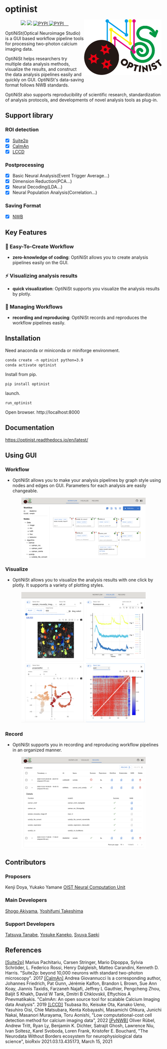 # optinist <img src="docs/_static/optinist.png" width="250" title="optinist" alt="optinist" align="right" vspace = "50">

<p align="center">
    <a>
       <img src="https://img.shields.io/badge/-Python-F9DC3E.svg?logo=python&style=flat">
    </a>
    <a>
      <img src="https://img.shields.io/badge/-TypeScript-007ACC.svg?logo=typescript&style=flat&logoColor=white">
    </a>
    <a href="https://pypi.org/project/optinist">
        <img alt="PYPI" src="https://static.pepy.tech/personalized-badge/optinist?period=total&units=international_system&left_color=black&right_color=blue&left_text=Downloads(PYPI)">
    </a>
    <a href="https://pypi.org/project/optinist">
        <img alt="PYPI" src="https://static.pepy.tech/personalized-badge/optinist?period=week&units=international_system&left_color=black&right_color=blue&left_text=Downloads/week(PYPI)">
    </a>
    <a href="https://pypi.org/project/optinist">
      <img alt="" src="https://badge.fury.io/py/optinist.svg">
    </a>
    <a href="https://github.com/oist/optinist">
      <img alt="" src="https://img.shields.io/github/repo-size/oist/optinist">
    </a>
    <a href="https://github.com/oist/optinist">
      <img alt="" src="https://img.shields.io/github/stars/oist/optinist?style=social">
    </a>
    <a href="https://github.com/oist/optinist">
      <img alt="" src="https://img.shields.io/github/forks/oist/optinist?style=social">
    </a>
</p>

OptiNiSt(Optical Neuroimage Studio) is a GUI based workflow pipeline tools for processing two-photon calcium imaging data.

OptiNiSt helps researchers try multiple data analysis methods, visualize the results, and construct the data analysis pipelines easily and quickly on GUI. OptiNiSt's data-saving format follows NWB standards.

OptiNiSt also supports reproducibility of scientific research, standardization of analysis protocols, and developments of novel analysis tools as plug-in.

## Support library

### ROI detection

- [x] [Suite2p](https://github.com/MouseLand/suite2p)
- [x] [CaImAn](https://github.com/flatironinstitute/CaImAn)
- [x] [LCCD](https://github.com/magnetizedCell/lccd-python)

### Postprocessing

- [x] Basic Neural Analysis(Event Trigger Average...)
- [x] Dimension Reduction(PCA...)
- [x] Neural Decoding(LDA...)
- [x] Neural Population Analysis(Correlation...)

### Saving Format

- [x] [NWB](https://github.com/NeurodataWithoutBorders/pynwb)

## Key Features

### :beginner: Easy-To-Create Workflow

- **zero-knowledge of coding**: OptiNiSt allows you to create analysis pipelines easily on the GUI.

### :zap: Visualizing analysis results

- **quick visualization**: OptiNiSt supports you visualize the analysis results by plotly.

### :rocket: Managing Workflows

- **recording and reproducing**: OptiNiSt records and reproduces the workflow pipelines easily.

## Installation

Need anaconda or miniconda or miniforge environment.

```
conda create -n optinist python=3.9
conda activate optinist
```

Install from pip.

```
pip install optinist
```

launch.

```
run_optinist
```

Open browser. http://localhost:8000

## Documentation

https://optinist.readthedocs.io/en/latest/

## Using GUI

### Workflow

- OptiNiSt allows you to make your analysis pipelines by graph style using nodes and edges on GUI. Parameters for each analysis are easily changeable.
<p align="center">
  <img width="400px" src="docs/_static/workflow/whole.png" alt="workflow" />
</p>

### Visualize

- OptiNiSt allows you to visualize the analysis results with one click by plotly. It supports a variety of plotting styles.
<p align="center">
  <img width="400px" src="docs/_static/visualize/whole.png" alt="visualize" />
</p>

### Record

- OptiNiSt supports you in recording and reproducing workflow pipelines in an organized manner.
<p align="center">
  <img width="400px" src="docs/_static/record/whole.png" alt="record" />
</p>

## Contributors

### Proposers

Kenji Doya, Yukako Yamane [OIST Neural Computation Unit](https://groups.oist.jp/ncu)

### Main Developers

[Shogo Akiyama](https://github.com/ShogoAkiyama), [Yoshifumi Takeshima](https://github.com/Yoshifumi14)

### Support Developers

[Tatsuya Tanabe](https://github.com/ttya16), [Yosuke Kaneko](https://github.com/toto-maru), [Syuya Saeki](https://github.com/hiiaka)

## References

[[Suite2p]](https://github.com/MouseLand/suite2p) Marius Pachitariu, Carsen Stringer, Mario Dipoppa, Sylvia Schröder, L. Federico Rossi, Henry Dalgleish, Matteo Carandini, Kenneth D. Harris. "Suite2p: beyond 10,000 neurons with standard two-photon microscopy". 2017
[[CaImAn]](https://github.com/flatironinstitute/CaImAn) Andrea Giovannucci Is a corresponding author, Johannes Friedrich, Pat Gunn, Jérémie Kalfon, Brandon L Brown, Sue Ann Koay, Jiannis Taxidis, Farzaneh Najafi, Jeffrey L Gauthier, Pengcheng Zhou, Baljit S Khakh, David W Tank, Dmitri B Chklovskii, Eftychios A Pnevmatikakis. "CaImAn: An open source tool for scalable Calcium Imaging data Analysis". 2019
[[LCCD]](https://github.com/magnetizedCell/lccd-python) Tsubasa Ito, Keisuke Ota, Kanako Ueno, Yasuhiro Oisi, Chie Matsubara, Kenta Kobayashi, Masamichi Ohkura, Junichi Nakai, Masanori Murayama, Toru Aonishi, "Low computational-cost cell detection method for calcium imaging data", 2022
[[PyNWB]](https://github.com/NeurodataWithoutBorders/pynwb) Oliver Rübel, Andrew Tritt, Ryan Ly, Benjamin K. Dichter, Satrajit Ghosh, Lawrence Niu, Ivan Soltesz, Karel Svoboda, Loren Frank, Kristofer E. Bouchard, "The Neurodata Without Borders ecosystem for neurophysiological data science", bioRxiv 2021.03.13.435173, March 15, 2021

<!-- ## Citing the Project
To cite this repository in publications:
```
@misc{OptiNiSt,
  author = {name},
  title = {title},
  year = {2022},
  publisher = {},
  journal = {},
  howpublished = {},
}
``` -->
